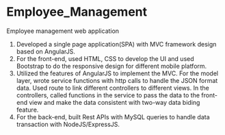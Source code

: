 # Employee_Management
Employee management web application
1. Developed a single page application(SPA) with MVC framework design based on AngularJS.
2. For the front-end, used HTML, CSS to develop the UI and used Bootstrap to do the responsive design for different mobile platform.
3. Utilized the features of AngularJS to implement the MVC. For the model layer, wrote service functions with http calls to handle the JSON format data. Used route to link different controllers to different views. In the controllers, called functions in the service to pass the data to the front-end view and make the data consistent with two-way data biding feature.
4. For the back-end, built Rest APIs with MySQL queries to handle data transaction with NodeJS/ExpressJS.

